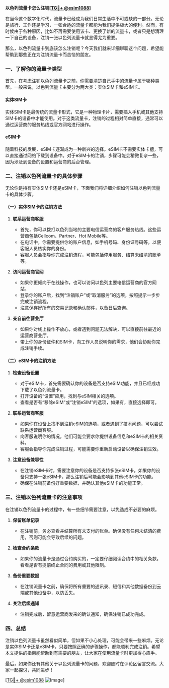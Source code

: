 **以色列流量卡怎么注销[[TG💪+ @esim1088](https://t.me/s/esim1088)]**

在当今这个数字化时代，流量卡已经成为我们日常生活中不可或缺的一部分。无论是旅行、工作还是学习，一张合适的流量卡都能为我们提供极大的便利。然而，有时候由于各种原因，比如不再需要使用该卡、更换了新的流量卡，或者只是想清理一下自己的设备，注销一张以色列流量卡就显得尤为重要。

那么，以色列流量卡到底该怎么注销呢？今天我们就来详细聊聊这个问题，希望能帮助到那些正在为注销流量卡而苦恼的朋友。

### 一、了解你的流量卡类型

首先，在考虑注销以色列流量卡之前，你需要清楚自己手中的流量卡属于哪种类型。一般来说，以色列流量卡主要分为两大类：实体SIM卡和eSIM卡。

#### 实体SIM卡

实体SIM卡是最传统的流量卡形式，它是一种物理卡片，需要插入手机或其他支持SIM卡的设备中才能使用。对于这类流量卡，注销的过程相对简单直接，通常可以通过运营商的服务热线或官方网站进行操作。

#### eSIM卡

随着科技的发展，eSIM卡逐渐成为一种新兴的选择。eSIM卡不需要实体卡槽，可以直接通过网络下载到设备中。对于eSIM卡的注销，步骤可能会稍微复杂一些，因为涉及到设备的设置和运营商的后台管理。

### 二、注销以色列流量卡的具体步骤

无论你是持有实体SIM卡还是eSIM卡，下面我们将详细介绍如何注销以色列流量卡的具体步骤。

#### （一）实体SIM卡的注销方法

1. **联系运营商客服**
   - 首先，你可以拨打以色列当地的主要电信运营商的客户服务热线。这些运营商包括Cellcom、Partner、Hot Mobile等。
   - 在电话中，你需要提供你的账户信息，如手机号码、身份证号码等，以便客服人员核实你的身份。
   - 客服人员会指导你完成注销流程，可能包括停用服务、结算未结清的账单等。

2. **访问运营商官网**
   - 如果你更倾向于在线操作，也可以访问以色列主要电信运营商的官方网站。
   - 登录你的账户后，找到“注销账户”或“取消服务”的选项，按照提示一步步完成注销流程。
   - 注意保存好所有的交易记录和确认邮件，以备日后查询。

3. **亲自前往营业厅**
   - 如果你对线上操作不放心，或者遇到问题无法解决，可以直接前往最近的运营商营业厅。
   - 带上你的身份证件和SIM卡，向工作人员说明你的需求，他们会协助你完成注销手续。

#### （二）eSIM卡的注销方法

1. **检查设备设置**
   - 对于eSIM卡，首先需要确认你的设备是否支持eSIM功能，并且已经成功下载了以色列流量卡。
   - 打开设备的“设置”应用，找到与eSIM相关的选项。
   - 查看是否有“移除eSIM”或“注销eSIM”的选项，如果有，直接选择即可。

2. **联系运营商客服**
   - 如果你在设备上找不到注销eSIM的选项，或者遇到了技术问题，可以尝试联系运营商客服。
   - 向客服说明你的情况，他们可能会要求你提供设备信息和eSIM卡的相关资料。
   - 客服会指导你完成注销过程，可能需要你重新启动设备以确保注销生效。

3. **注意设备兼容性**
   - 在注销eSIM卡时，需要注意你的设备是否支持多张eSIM卡。如果你的设备只支持一张eSIM卡，那么注销后可能会影响到其他eSIM卡的功能。
   - 确保在注销前备份好重要数据，并确认其他eSIM卡的功能正常。

### 三、注销以色列流量卡的注意事项

在注销以色列流量卡的过程中，有一些细节需要注意，以免造成不必要的麻烦。

1. **保留账单记录**
   - 在注销前，务必查看并结算所有未支付的账单。确保没有任何未结清的费用，否则可能会导致后续的问题。

2. **检查合约条款**
   - 如果你的流量卡是通过合约购买的，一定要仔细阅读合约中的相关条款，看看是否有提前终止合同的费用或其他限制。

3. **备份重要数据**
   - 在注销流量卡之前，确保将所有重要的通讯录、短信和其他数据备份到云端或其他设备中，以防丢失。

4. **关注后续通知**
   - 注销完成后，留意运营商发来的确认通知，确保注销已成功完成。

### 四、总结

注销以色列流量卡虽然看似简单，但如果不小心处理，可能会带来一些麻烦。无论是实体SIM卡还是eSIM卡，只要按照正确的步骤操作，都能顺利完成注销。希望本文提供的指南能帮助到有需要的朋友，让大家在使用流量卡时更加得心应手。

最后，如果你还有其他关于以色列流量卡的问题，欢迎随时在评论区留言交流。大家一起探讨，共同进步！

[[TG💪+ @esim1088](https://t.me/s/esim1088) ![Image](https://i.postimg.cc/4NQfJmqS/Snipaste-2025-05-13-00-14-12.png)]